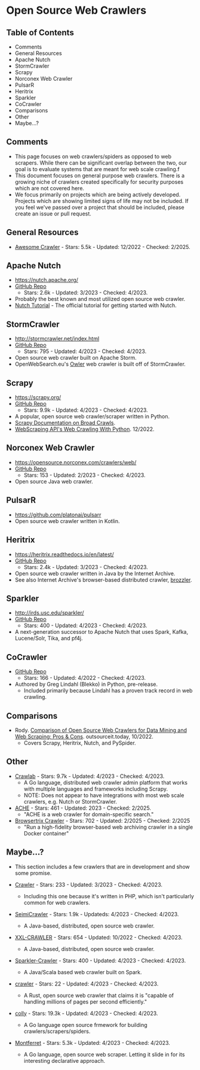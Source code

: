 # Open Source Web Crawlers

## Table of Contents
- Comments
- General Resources
- Apache Nutch
- StormCrawler
- Scrapy
- Norconex Web Crawler
- PulsarR
- Heritrix
- Sparkler
- CoCrawler
- Comparisons
- Other
- Maybe...?

## Comments
- This page focuses on web crawlers/spiders as opposed to web scrapers. While there can be significant overlap between the two, our goal is to evaluate systems that are meant for web scale crawling.f
- This document focuses on general purpose web crawlers. There is a growing niche of crawlers created specifically for security purposes which are not covered here.
- We focus primarily on projects which are being actively developed. Projects which are showing limited signs of life may not be included. If you feel we've passed over a project that should be included, please create an issue or pull request.

## General Resources
- [Awesome Crawler](https://github.com/BruceDone/awesome-crawler) - Stars: 5.5k - Updated: 12/2022 - Checked: 2/2025.

## Apache Nutch
- https://nutch.apache.org/
- [GitHub Repo](https://github.com/apache/nutch)
    - Stars: 2.6k - Updated: 3/2023 - Checked: 4/2023.
- Probably the best known and most utilized open source web crawler.
- [Nutch Tutorial](https://cwiki.apache.org/confluence/display/NUTCH/NutchTutorial) - The official tutorial for getting started with Nutch.

## StormCrawler
- http://stormcrawler.net/index.html
- [GitHub Repo](https://github.com/DigitalPebble/storm-crawler)
    - Stars: 795 - Updated: 4/2023 - Checked: 4/2023.
- Open source web crawler built on Apache Storm.
- OpenWebSearch.eu's [Owler](https://openwebsearch.eu/owler/) web crawler is built off of StormCrawler.

## Scrapy
- https://scrapy.org/
- [GitHub Repo](https://github.com/scrapy/scrapy)
    - Stars: 9.9k - Updated: 4/2023 - Checked: 4/2023.
- A popular, open source web crawler/scraper written in Python.
- [Scrapy Documentation on Broad Crawls](https://docs.scrapy.org/en/latest/topics/broad-crawls.html).
- [WebScraping API's Web Crawling With Python](https://www.webscrapingapi.com/web-crawling-with-python). 12/2022.

## Norconex Web Crawler
- https://opensource.norconex.com/crawlers/web/
- [GitHub Repo](https://github.com/Norconex/collector-http)
    - Stars: 153 - Updated: 2/2023 - Checked: 4/2023.
- Open source Java web crawler.

## PulsarR
- https://github.com/platonai/pulsarr
- Open source web crawler written in Kotlin.

## Heritrix
- https://heritrix.readthedocs.io/en/latest/
- [GitHub Repo](https://github.com/internetarchive/heritrix3)
    - Stars: 2.4k - Updated: 3/2023 - Checked: 4/2023.
- Open source web crawler written in Java by the Internet Archive.
- See also Internet Archive's browser-based distributed crawler, [brozzler](https://github.com/internetarchive/brozzler).

## Sparkler
- http://irds.usc.edu/sparkler/
- [GitHub Repo](https://github.com/USCDataScience/sparkler)
    - Stars: 400 - Updated: 4/2023 - Checked: 4/2023.
- A next-generation successor to Apache Nutch that uses Spark, Kafka, Lucene/Solr, Tika, and pf4j.

## CoCrawler
- [GitHub Repo](https://github.com/cocrawler/cocrawler)
    - Stars: 166 - Updated: 4/2022 - Checked: 4/2023.
- Authored by Greg Lindahl (Blekko) in Python, pre-release.
    - Included primarily because Lindahl has a proven track record in web crawling.

## Comparisons
- Rody. [Comparison of Open Source Web Crawlers for Data Mining and Web Scraping: Pros & Cons](https://outsourceit.today/comparison-open-source-web-crawlers/). outsourceit.today, 10/2022.
    - Covers Scrapy, Heritrix, Nutch, and PySpider.

## Other
- [Crawlab](https://github.com/crawlab-team/crawlab) - Stars: 9.7k - Updated: 4/2023 - Checked: 4/2023.
    - A Go language, distributed web crawler admin platform that works with multiple languages and frameworks including Scrapy.
    - NOTE: Does not appear to have integrations with most web scale crawlers, e.g. Nutch or StormCrawler.
- [ACHE](https://ache.readthedocs.io/en/latest/) - Stars: 461 - Updated: 2023 - Checked: 2/2025.
    - "ACHE is a web crawler for domain-specific search."
- [Browsertrix Crawler](https://github.com/webrecorder/browsertrix-crawler) - Stars: 702 - Updated: 2/2025 - Checked: 2/2025
    - "Run a high-fidelity browser-based web archiving crawler in a single Docker container"

## Maybe...?
- This section includes a few crawlers that are in development and show some promise.

- [Crawler](https://github.com/crwlrsoft/crawler) - Stars: 233 - Updated: 3/2023 - Checked: 4/2023.
    - Including this one because it's written in PHP, which isn't particularly common for web crawlers.
- [SeimiCrawler](https://github.com/zhegexiaohuozi/SeimiCrawler) - Stars: 1.9k - Updateds: 4/2023 - Checked: 4/2023.
    - A Java-based, distributed, open source web crawler.
- [XXL-CRAWLER](https://www.xuxueli.com/xxl-crawler/) - Stars: 654 - Updated: 10/2022 - Checked: 4/2023.
    - A Java-based, distributed, open source web crawler.
- [Sparkler-Crawler](https://github.com/USCDataScience/sparkler) - Stars: 400 - Updated: 4/2023 - Checked: 4/2023.
    - A Java/Scala based web crawler built on Spark.
- [crawler](https://github.com/a11ywatch/crawler) - Stars: 22 - Updated: 4/2023 - Checked: 4/2023.
    - A Rust, open source web crawler that claims it is "capable of handling millions of pages per second efficiently."
- [colly](https://github.com/gocolly/colly) - Stars: 19.3k - Updated: 4/2023 - Checked: 4/2023.
    - A Go language open source frmework for building crawlers/scrapers/spiders.
- [Montferret](https://www.montferret.dev/) - Stars: 5.3k - Updated: 4/2023 - Checked: 4/2023.
    - A Go language, open source web scraper. Letting it slide in for its interesting declarative approach.